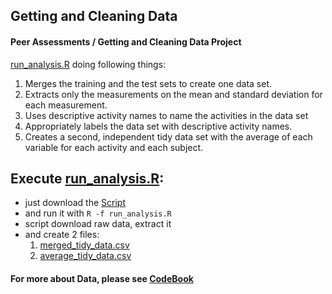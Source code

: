 ## Getting and Cleaning Data

#### Peer Assessments / Getting and Cleaning Data Project

[run_analysis.R](https://github.com/denco/getting_and_cleaning_pa2/blob/master/run_analysis.R) doing following things:

1. Merges the training and the test sets to create one data set.
2. Extracts only the measurements on the mean and standard deviation for each measurement. 
3. Uses descriptive activity names to name the activities in the data set
4. Appropriately labels the data set with descriptive activity names. 
5. Creates a second, independent tidy data set with the average of each variable for each activity and each subject. 

## Execute [run_analysis.R](https://github.com/denco/getting_and_cleaning_pa2/blob/master/run_analysis.R):
 - just download the [Script](https://github.com/denco/getting_and_cleaning_pa2/blob/master/run_analysis.R)
 - and run it with ``R -f run_analysis.R``
 - script download raw data, extract it
 - and create 2 files: 
    1. [merged_tidy_data.csv](https://github.com/denco/getting_and_cleaning_pa2/blob/master/merged_tidy_data.csv)
    2. [average_tidy_data.csv](https://github.com/denco/getting_and_cleaning_pa2/blob/master/average_tidy_data.csv)


#### For more about Data, please see [CodeBook](https://github.com/denco/getting_and_cleaning_pa2/blob/master/CodeBook.md)